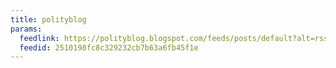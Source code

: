 ```yaml
---
title: polityblog
params:
  feedlink: https://polityblog.blogspot.com/feeds/posts/default?alt=rss
  feedid: 2510198fc8c329232cb7b63a6fb45f1e
---
```

